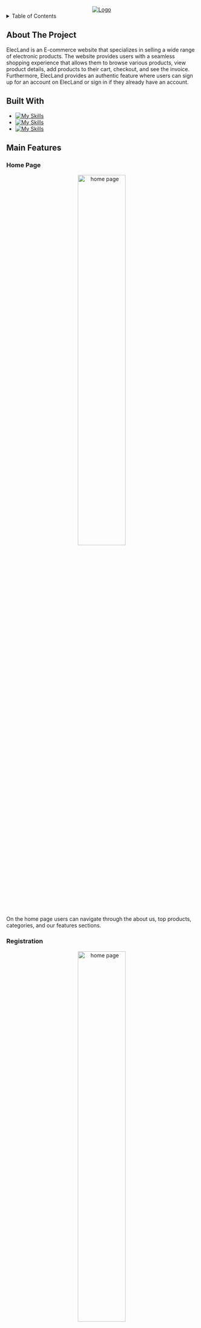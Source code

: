 <!-- PROJECT LOGO -->
<div align="center">
  <a href="https://github.com/4lena/ElecLand">
    <img src="media/ElecLand.png" alt="Logo">
  </a>
</div>

<!-- TABLE OF CONTENTS -->
<details>
  <summary>Table of Contents</summary>
  <ol>
    <li>
      <a href="#about-the-project">About The Project</a>
    </li>
    <li>
      <a href="#built-with">Built With</a>
    </li>
    <li>
      <a href="#main-features">Main Features</a>
    </li>
    <li>  
      <a href="#getting-started">Getting Started</a>
      <ul>
        <li><a href="#prerequisites">Prerequisites</a></li>
        <li><a href="#installation">Installation</a></li>
      </ul>
    </li>
  </ol>
</details>

<!-- introduction -->
## About The Project

ElecLand is an E-commerce website that specializes in selling a wide range of electronic products. The website 
provides users with a seamless shopping experience that allows them to browse various products, view product details, 
add products to their cart, checkout, and see the invoice. Furthermore, ElecLand provides an authentic feature where users can sign up for an 
account on ElecLand or sign in if they already have an account.

<!-- technology -->
## Built With

* [![My Skills](https://skills.thijs.gg/icons?i=bootstrap,html,css)](https://skills.thijs.gg)
* [![My Skills](https://skills.thijs.gg/icons?i=js,jquery,mysql)](https://skills.thijs.gg)
* [![My Skills](https://skills.thijs.gg/icons?i=php,laravel)](https://skills.thijs.gg)

<!-- technology -->
## Main Features

### Home Page
<div align="center">
  <img src="media/1.gif" width="50%" alt="home page">
</div>
On the home page users can navigate through the about us, top products, categories, and our features sections.

### Registration
<div align="center">
  <img src="media/2.gif" width="50%" alt="home page">
</div>
To register, users can click on the register button located on the drop-down menu on the right corner of the page. Then fill out the registration form.

### Login 
<div align="center">
  <img src="media/3.gif" width="50%" alt="home page">
</div>
To login, users can click on the login button located on the drop-down menu on the right corner of the page. Then fill out the registration form.

### Validation
<div align="center">
  <img src="media/5.gif" width="50%" alt="home page">
</div>
Before allowing users to submit their input, the system validates it for accuracy.

### Logout
<div align="center">
  <img src="media/4.gif" width="50%" alt="home page">
</div>
Users can logout.

### Store Page
<div align="center">
  <img src="media/6.gif" width="50%" alt="home page">
</div>
Users can view all products on the store page and filter them by category using the category buttons.

### Product details
<div align="center">
  <img src="media/7.gif" width="50%" alt="home page">
</div>
Users can view the product details by clicking on it.

### Add to Cart
<div align="center">
  <img src="media/8.gif" width="50%" alt="home page">
</div>
Users can add a product to their cart by clicking the 'Add to Cart' button. They will then be redirected to the cart page, where they can choose to continue shopping or proceed to checkout.

### Checkout 
<div align="center">
  <img src="media/9.gif" width="50%" alt="home page">
</div>
To complete the purchase, users must fill out the billing and payment forms on the checkout page.

### Invoice 
<div align="center">
  <img src="media/10.gif" width="50%" alt="home page">
</div>
After checking out, users will be redirected to the invoice page.

<!-- GETTING STARTED -->
## Getting Started


### Prerequisites to use it on local host

* MongoDB.
* Visual Studio Code.
* Spyder in Anaconda.
* Localhost server you can use MAMP local server.
* All the needed packages to run all the python scripts.

### Installation

1. Install the Toxicity Inspector files and store them in your localhost directory.
2. In the Db.php file connect the MongoDB database using your username and password.
   ```sh
   $client = new MongoDB\Client(
    'your connection should be written here'
   );
   ```
3. Run all the Python files in Spyder make sure to edit the directories and to download the required modules <br>to download the modules paste the following code in the terminal:
   ```sh
   pip install module name
   ```
4. Edit the directories of the Python connection code in the following PHP files:
* overallToxicity.php
* InspectData.php
* UploadedFileForm.php
* comparison.php
* feedback.php
* interpretation.php
* interpretationOfaComment.php

<br>**For example** edit the following command to match your python environment:
   ```sh
   $command = escapeshellcmd('write yout python environment here  API.py "'.$UploadedFile.'" "'.$fileID.'"');
   ```
5. Edit the directories of the following Python files:
* API.py
* APIar.py
* InspectData.py
* split.py
* splitAPI.py
* langDetection.py
* IntereptToxicity.py
* Advanced.py
* AdvancedFeedback.py
* BaseLine.py
* BaseLineFeedback.py
* scores.py
* scoresFeedback.py
* Feedback.py

<br>**For example** edit the first line of the python code to match the directory of your environment:
   ```sh
   #!write your environment directory here
   ```
6. Finally, run the files using your localhost server.





